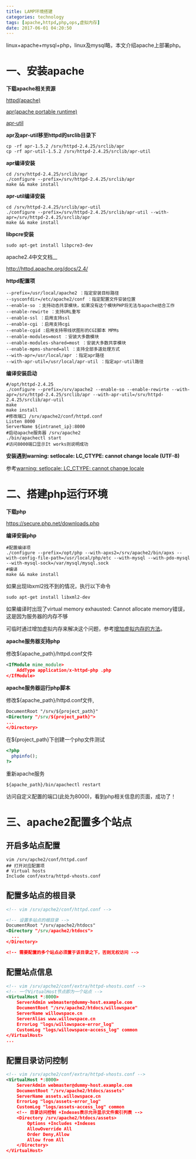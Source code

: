 ```yaml
---
title: LAMP环境搭建
categories: technology
tags: [apache,httpd,php,ops,虚拟内存]
date: 2017-06-01 04:20:50
---
```


linux+apache+mysql+php，linux及mysql略，本文介绍apache上部署php。

# 一、安装apache

__下载apache相关资源__

[httpd(apache)](http://httpd.apache.org/download.cgi)

[apr(apache portable runtime)](http://apr.apache.org/download.cgi)

[apr-util](http://archive.apache.org/dist/apr/apr-util-1.5.2.tar.gz)

__apr及apr-util移至httpd的srclib目录下__

```shell
cp -rf apr-1.5.2 /srv/httpd-2.4.25/srclib/apr
cp -rf apr-util-1.5.2 /srv/httpd-2.4.25/srclib/apr-util
```

__apr编译安装__

```shell
cd /srv/httpd-2.4.25/srclib/apr
./configure --prefix=/srv/httpd-2.4.25/srclib/apr
make && make install
```

__apr-util编译安装__

```shell
cd /srv/httpd-2.4.25/srclib/apr-util
./configure --prefix=/srv/httpd-2.4.25/srclib/apr-util --with-apr=/srv/httpd-2.4.25/srclib/apr
make && make install
```

__libpcre安装__

```shell
sudo apt-get install libpcre3-dev
```

apache2.4中文文档__

http://httpd.apache.org/docs/2.4/

__httpd配置项__

```shell
--prefix=/usr/local/apache2 ：指定安装目标路径
--sysconfdir=/etc/apache2/conf ：指定配置文件安装位置
--enable-so ：支持动态共享模块，如果没有这个模块PHP将无法与apache结合工作
--enable-rewirte ：支持URL重写
--enable-ssl ：启用支持ssl
--enable-cgi ：启用支持cgi
--enable-cgid :启用支持带线状图形的CGI脚本 MPMs
--enable-modules=most ：安装大多数模块
--enable-modules-shared=most ：安装大多数共享模块
--enable-mpms-shared=all ：支持全部多道处理方式
--with-apr=/usr/local/apr ：指定apr路径
--with-apr-util=/usr/local/apr-util ：指定apr-util路径
```

__编译安装启动__

```shell
#/opt/httpd-2.4.25
./configure --prefix=/srv/apache2 --enable-so --enable-rewirte --with-apr=/srv/httpd-2.4.25/srclib/apr --with-apr-util=/srv/httpd-2.4.25/srclib/apr-util
make
make install
#修改端口 /srv/apache2/conf/httpd.conf
Listen 8000
ServerName ${intranet_ip}:8000
#启动apache服务器 /srv/apache2
./bin/apachectl start
#访问8000端口显示It works则说明成功
```

__安装遇到warning: setlocale: LC_CTYPE: cannot change locale (UTF-8)__

参考[warning: setlocale: LC_CTYPE: cannot change locale](http://blog.csdn.net/aca_jingru/article/details/45557027)

# 二、搭建php运行环境

__下载php__

https://secure.php.net/downloads.php

__编译安装php__

```shell
#配置编译项
./configure --prefix=/opt/php --with-apxs2=/srv/apache2/bin/apxs --with-config-file-path=/usr/local/php/etc --with-mysql --with-pdo-mysql --with-mysql-sock=/var/mysql/mysql.sock
#编译
make && make install
```

如果出现libxml2找不到的情况，执行以下命令

```shell
sudo apt-get install libxml2-dev
```

如果编译时出现了virtual memory exhausted: Cannot allocate memory错误，这是因为服务器的内存不够

可临时通过增加虚拟内存来解决这个问题，参考[增加虚拟内存的方法](http://blog.willowspace.cn/technology/2017/09/Linux%E8%99%9A%E6%8B%9F%E5%86%85%E5%AD%98%E7%AE%A1%E7%90%86/)。

__apache服务器支持php__

修改${apache_path}/httpd.conf文件

```xml
<IfModule mime_module>
	AddType application/x-httpd-php .php
</IfModule>
```

__apache服务器运行php脚本__

修改${apache_path}/httpd.conf文件,

```xml
DocumentRoot "/srv/${project_path}"
<Directory "/srv/${project_path}">
...
</Directory>
```

在${project_path}下创建一个php文件测试

```php
<?php
  phpinfo();
?>
```

重新apache服务

```shell
${apache_path}/bin/apachectl restart
```

访问自定义配置的端口(此处为8000)，看到php相关信息的页面，成功了！

# 三、apache2配置多个站点

## 开启多站点配置

```shell
vim /srv/apche2/conf/httpd.conf
## 打开对应配置项
# Virtual hosts
Include conf/extra/httpd-vhosts.conf  
```

## 配置多站点的根目录

```xml
<!-- vim /srv/apche2/conf/httpd.conf -->

<!-- 设置多站点的根目录 -->
DocumentRoot "/srv/apache2/htdocs"
<Directory "/srv/apache2/htdocs">
  ...
</Directory>

<!-- 需要配置的多个站点必须置于该目录之下，否则无权访问 -->
```

## 配置站点信息

```xml
<!-- vim /srv/apche2/conf/extra/httpd-vhosts.conf -->
<!-- 一个VirtualHost节点即为一个站点 -->
<VirtualHost *:8000>
    ServerAdmin webmaster@dummy-host.example.com
    DocumentRoot "/srv/apache2/htdocs/willowspace"
    ServerName willowspace.cn
    ServerAlias www.willowspace.cn
    ErrorLog "logs/willowspace-error_log"
    CustomLog "logs/willowspace-access_log" common
</VirtualHost>
...
```

## 配置目录访问控制

```xml
<!-- vim /srv/apche2/conf/extra/httpd-vhosts.conf -->
<VirtualHost *:8000>
    ServerAdmin webmaster@dummy-host.example.com
    DocumentRoot "/srv/apache2/htdocs/assets"
    ServerName assets.willowspace.cn
    ErrorLog "logs/assets-error_log"
    CustomLog "logs/assets-access_log" common
    <!-- 目录访问控制 +Indexes表示允许显示文件索引列表 -->
    <Directory /srv/apache2/htdocs/assets>
        Options +Includes +Indexes
        AllowOverride All
        Order Deny,Allow
        Allow from All
    </Directory>
</VirtualHost>
```


